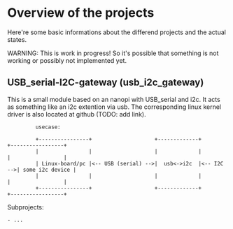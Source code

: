 Overview of the projects
========================

Here're some basic informations about the differend projects and the actual states.

WARNING: This is work in progress! So it's possible that something is not working or possibly not implemented yet.


USB_serial-I2C-gateway (usb_i2c_gateway)
----------------------------------------

This is a small module based on an nanopi with USB_serial and i2c. It acts as something like an i2c extention via usb. The corresponding linux kernel driver is also located at github (TODO: add link).

		     usecase:

		     +----------------+                    +-------------+           +-----------------+
		     |                |                    |             |           |                 |
		     | Linux-board/pc |<-- USB (serial) -->|  usb<->i2c  |<-- I2C -->| some i2c device |
		     |                |                    |             |           |                 |
		     +----------------+                    +-------------+           +-----------------+

Subprojects:

	- ...

